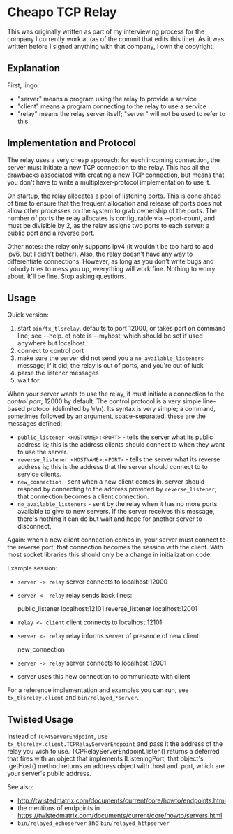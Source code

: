 Cheapo TCP Relay
================

This was originally written as part of my interviewing process for the company I
currently work at (as of the commit that edits this line). As it was written before
I signed anything with that company, I own the copyright.

Explanation
-----------

First, lingo:

- "server" means a program using the relay to provide a service
- "client" means a program connecting to the relay to use a service
- "relay" means the relay server itself; "server" will not be used to refer to this


Implementation and Protocol
---------------------------

The relay uses a very cheap approach: for each incoming connection, the server must
initiate a new TCP connection to the relay. This has all the drawbacks associated
with creating a new TCP connection, but means that you don't have to write a
multiplexer-protocol implementation to use it.

On startup, the relay allocates a pool of listening ports. This is done ahead of time
to ensure that the frequent allocation and release of ports does not allow other
processes on the system to grab ownership of the ports. The number of ports the relay
allocates is configurable via --port-count, and must be divisible by 2, as the relay
assigns two ports to each server: a public port and a reverse port.

Other notes: the relay only supports ipv4 (it wouldn't be too hard to add ipv6, but
I didn't bother). Also, the relay doesn't have any way to differentiate connections.
However, as long as you don't write bugs and nobody tries to mess you up, everything
will work fine. Nothing to worry about. It'll be fine. Stop asking questions.

Usage
-----

Quick version:

1. start `bin/tx_tlsrelay`. defaults to port 12000, or takes port on command line;
   see --help. of note is --myhost, which should be set if used anywhere but localhost.
2. connect to control port
3. make sure the server did not send you a `no_available_listeners` message; if it
   did, the relay is out of ports, and you're out of luck
4. parse the listener messages
5. wait for 

When your server wants to use the relay, it must initiate a connection to the
*control port*; 12000 by default. The control protocol is a very simple line-based
protocol (delimited by \r\n). Its syntax is very simple; a command, sometimes
followed by an argument, space-separated. these are the messages defined:

- `public_listener <HOSTNAME>:<PORT>` - tells the server what its public address is;
  this is the address clients should connect to when they want to use the server.
- `reverse_listener <HOSTNAME>:<PORT>` - tells the server what its reverse address is;
  this is the address that the server should connect to to service clients.
- `new_connection` - sent when a new client comes in. server should respond by
  connecting to the address provided by `reverse_listener`; that connection becomes
  a client connection.
- `no_available_listeners` - sent by the relay when it has no more ports available
  to give to new servers. If the server receives this message, there's nothing it
  can do but wait and hope for another server to disconnect.

Again: when a new client connection comes in, your server must connect to the
reverse port; that connection becomes the session with the client. With most socket
libraries this should only be a change in initialization code.

Example session:

- `server -> relay` server connects to localhost:12000
- `server <- relay` relay sends back lines:

    public_listener localhost:12101
    reverse_listener localhost:12001

- `relay <- client` client connects to localhost:12101
- `server <- relay` relay informs server of presence of new client:

    new_connection

- `server -> relay` server connects to localhost:12001
- server uses this new connection to communicate with client

For a reference implementation and examples you can run, see `tx_tlsrelay.client`
and `bin/relayed_*server`.

Twisted Usage
-------------

Instead of `TCP4ServerEndpoint`, use `tx_tlsrelay.client.TCPRelayServerEndpoint`
and pass it the address of the relay you wish to use. TCPRelayServerEndpoint.listen()
returns a deferred that fires with an object that implements IListeningPort;
that object's .getHost() method returns an address object with .host and .port, which
are your server's public address.

See also:

- http://twistedmatrix.com/documents/current/core/howto/endpoints.html
- the mentions of endpoints in
  https://twistedmatrix.com/documents/current/core/howto/servers.html
- `bin/relayed_echoserver` and `bin/relayed_httpserver`

